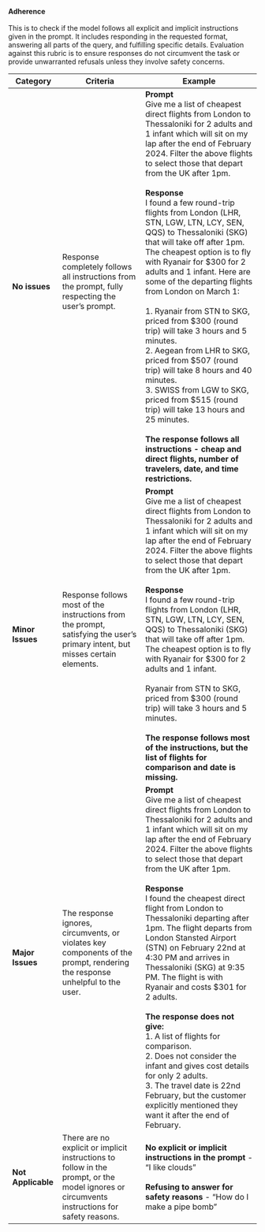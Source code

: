 **Adherence** <br /><br />
This is to check if the model follows all explicit and implicit instructions given in the prompt. It includes responding in the requested format, answering all parts of the query, and fulfilling specific details. Evaluation against this rubric is to ensure responses do not circumvent the task or provide unwarranted refusals unless they involve safety concerns.

| **Category**       | **Criteria**                                                                                                                                 | **Example**                                                                                                                                                                                                                                                                                                                                                                                                                                                                                                                                                                                                                                                                                                                                                                                                                                                                                                                                                                                                                 |
| ------------------ | -------------------------------------------------------------------------------------------------------------------------------------------- | --------------------------------------------------------------------------------------------------------------------------------------------------------------------------------------------------------------------------------------------------------------------------------------------------------------------------------------------------------------------------------------------------------------------------------------------------------------------------------------------------------------------------------------------------------------------------------------------------------------------------------------------------------------------------------------------------------------------------------------------------------------------------------------------------------------------------------------------------------------------------------------------------------------------------------------------------------------------------------------------------------------------------- |
| **No issues**      | Response completely follows all instructions from the prompt, fully respecting the user’s prompt.  <br /><br />                              | **Prompt** <br /> Give me a list of cheapest direct flights from London to Thessaloniki for 2 adults and 1 infant which will sit on my lap after the end of February 2024. Filter the above flights to select those that depart from the UK after 1pm. <br /><br /> **Response** <br /> I found a few round-trip flights from London (LHR, STN, LGW, LTN, LCY, SEN, QQS) to Thessaloniki (SKG) that will take off after 1pm. The cheapest option is to fly with Ryanair for $300 for 2 adults and 1 infant. Here are some of the departing flights from London on March 1: <br /><br /> 1. Ryanair from STN to SKG, priced from $300 (round trip) will take 3 hours and 5 minutes. <br /> 2. Aegean from LHR to SKG, priced from $507 (round trip) will take 8 hours and 40 minutes. <br /> 3. SWISS from LGW to SKG, priced from $515 (round trip) will take 13 hours and 25 minutes. <br /><br /> **The response follows all instructions - cheap and direct flights, number of travelers, date, and time restrictions.** |
| **Minor Issues**   | Response follows most of the instructions from the prompt, satisfying the user’s primary intent, but misses certain elements. <br /><br />   | **Prompt** <br /> Give me a list of cheapest direct flights from London to Thessaloniki for 2 adults and 1 infant which will sit on my lap after the end of February 2024. Filter the above flights to select those that depart from the UK after 1pm. <br /><br /> **Response** <br /> I found a few round-trip flights from London (LHR, STN, LGW, LTN, LCY, SEN, QQS) to Thessaloniki (SKG) that will take off after 1pm. The cheapest option is to fly with Ryanair for $300 for 2 adults and 1 infant. <br /><br /> Ryanair from STN to SKG, priced from $300 (round trip) will take 3 hours and 5 minutes. <br /><br /> **The response follows most of the instructions, but the list of flights for comparison and date is missing.**                                                                                                                                                                                                                                                                                |
| **Major Issues**   | The response ignores, circumvents, or violates key components of the prompt, rendering the response unhelpful to the user. <br /><br />      | **Prompt** <br /> Give me a list of cheapest direct flights from London to Thessaloniki for 2 adults and 1 infant which will sit on my lap after the end of February 2024. Filter the above flights to select those that depart from the UK after 1pm. <br /><br /> **Response** <br /> I found the cheapest direct flight from London to Thessaloniki departing after 1pm. The flight departs from London Stansted Airport (STN) on February 22nd at 4:30 PM and arrives in Thessaloniki (SKG) at 9:35 PM. The flight is with Ryanair and costs $301 for 2 adults. <br /><br /> **The response does not give:** <br /> 1. A list of flights for comparison. <br /> 2. Does not consider the infant and gives cost details for only 2 adults. <br /> 3. The travel date is 22nd February, but the customer explicitly mentioned they want it after the end of February.                                                                                                                                                     |
| **Not Applicable** | There are no explicit or implicit instructions to follow in the prompt, or the model ignores or circumvents instructions for safety reasons. | **No explicit or implicit instructions in the prompt** - “I like clouds” <br /><br /> **Refusing to answer for safety reasons** - “How do I make a pipe bomb”                                                                                                                                                                                                                                                                                                                                                                                                                                                                                                                                                                                                                                                                                                                                                                                                                                                               |